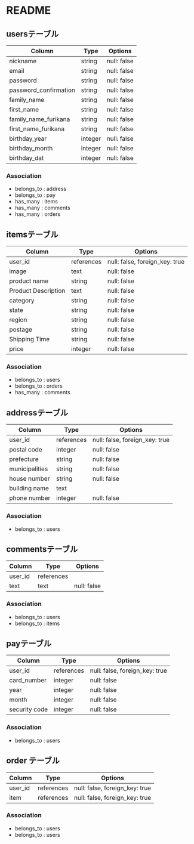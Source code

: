# README

## usersテーブル

| Column               | Type   | Options     |
| -------------------- | ------ | ----------- |
| nickname             | string | null: false |
| email                | string | null: false |
| password             | string | null: false |
| password_confirmation| string | null: false |
| family_name          | string | null: false |
| first_name           | string | null: false |
| family_name_furikana | string | null: false |
| first_name_furikana  | string | null: false |
| birthday_year        | integer| null: false |
| birthday_month       | integer| null: false |
| birthday_dat         | integer| null: false |

### Association

- belongs_to : address
- belongs_to : pay
- has_many : items
- has_many : comments
- has_many : orders

## itemsテーブル

| Column             | Type       | Options                      |
| ------------------ | ---------- | ---------------------------- |
| user_id            | references |null: false, foreign_key: true|
| image              | text       | null: false                  |
| product name       | string     | null: false                  |
| Product Description| text       | null: false                  |
| category           | string     | null: false                  |
| state              | string     | null: false                  |
| region             | string     | null: false                  |
| postage            | string     | null: false                  |
| Shipping Time      | string     | null: false                  |
| price              | integer    | null: false                  |

### Association

- belongs_to : users
- belongs_to : orders
- has_many : comments

## addressテーブル

| Column         | Type       | Options                      |
| -------------- | ---------- | ---------------------------- |
| user_id        | references |null: false, foreign_key: true|
| postal code    | integer    | null: false                  |
|  prefecture    | string     | null: false                  |
| municipalities | string     | null: false                  |
| house number   | string     | null: false                  |
| building name  | text       |                              |
|  phone number  | integer    | null: false                  |

### Association

- belongs_to : users


## commentsテーブル

| Column    | Type       | Options     |
| --------- | ---------- | ----------- |
| user_id   | references |             |
| text      | text       | null: false |

### Association

- belongs_to : users
- belongs_to : items

## payテーブル

| Column       | Type       | Options     |
| ------------ | ---------- | ----------- |
| user_id      | references | null: false, foreign_key: true|
| card_number  | integer    | null: false |
| year         | integer    | null: false |
| month        | integer    | null: false |
| security code| integer    | null: false |

### Association

- belongs_to : users

## order テーブル
| Column       | Type       | Options                        |
| ------------ | ---------- | ------------------------------ |
| user_id      | references | null: false, foreign_key: true |
| item         | references | null: false, foreign_key: true |


### Association

- belongs_to : users
- belongs_to : users